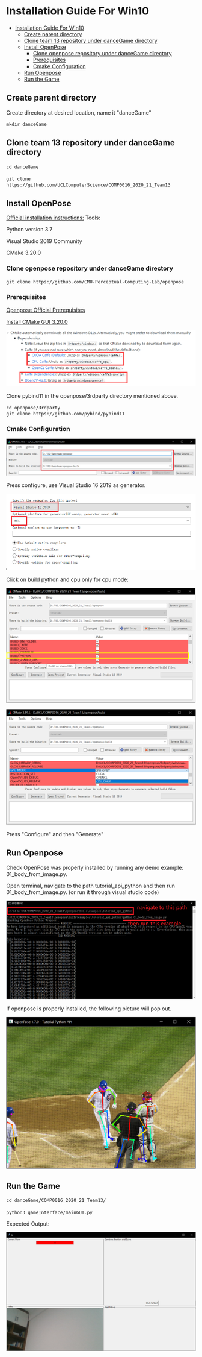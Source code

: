 # Installation Guide For Win10

- [Installation Guide For Win10](#installation-guide-for-win10)
  * [Create parent directory](#create-parent-directory)
  * [Clone team 13 repository under danceGame directory](#clone-team-13-repository-under-dancegame-directory)
  * [Install OpenPose](#install-openpose)
    + [Clone openpose repository under danceGame directory](#clone-openpose-repository-under-dancegame-directory)
    + [Prerequisites](#prerequisites)
    + [Cmake Configuration](#cmake-configuration)
  * [Run Openpose](#run-openpose)
  * [Run the Game](#run-the-game)


##   Create parent directory
Create directory at desired location, name it "danceGame"

    mkdir danceGame
##   Clone team 13 repository under danceGame directory

    cd danceGame

    git clone https://github.com/UCLComputerScience/COMP0016_2020_21_Team13
##  Install OpenPose
[Official installation instructions:](https://github.com/CMU-Perceptual-Computing-Lab/openpose/blob/master/doc/installation/0_index.md)
Tools:

Python version 3.7

Visual Studio 2019 Community

CMake 3.20.0

###  Clone openpose repository under danceGame directory

    git clone https://github.com/CMU-Perceptual-Computing-Lab/openpose

###  Prerequisites
[Openpose Official Prerequisites](https://github.com/CMU-Perceptual-Computing-Lab/openpose/blob/master/doc/installation/1_prerequisites.md)

[Install CMake GUI 3.20.0](https://cmake.org/download/)

![Download All Models that are Circled](../imagesForREADME/Win10InstallImg/caffe.png)

Clone pybind11 in the openpose/3rdparty directory mentioned above.

    cd openpose/3rdparty
    git clone https://github.com/pybind/pybind11
###  Cmake Configuration

![Verify the location of installation.](../imagesForREADME/Win10InstallImg/cmakePath.png)

Press configure, use Visual Studio 16 2019 as generator.

![Correct Settings](../imagesForREADME/Win10InstallImg/VSsetting.png)

Click on build python and cpu only for cpu mode:

![BUILD_PYTHON](../imagesForREADME/Win10InstallImg/buildPython.png)

![GPU_MODE](../imagesForREADME/Win10InstallImg/CPU_MODE.png)

Press "Configure" and then "Generate"

##  Run Openpose

Check OpenPose was properly installed by running any demo example: 01_body_from_image.py.

Open terminal, navigate to the path tutorial_api_python and then run 01_body_from_image.py. (or run it through visual studio code)

![CMD commands](../imagesForREADME/Win10InstallImg/commandLineCommand.png)

If openpose is properly installed, the following picture will pop out.

![Openpose Results](../imagesForREADME/Win10InstallImg/output.png)

##  Run the Game

    cd danceGame/COMP0016_2020_21_Team13/
    
    python3 gameInterface/mainGUI.py
Expected Output:

![Graphical User Interface](../imagesForREADME/Win10InstallImg/output2.png)